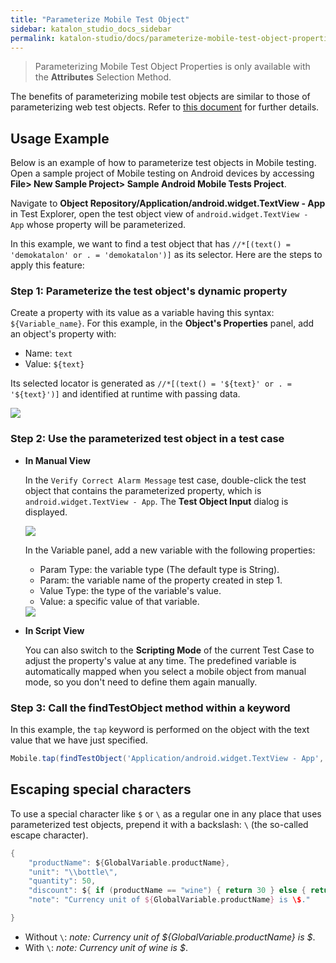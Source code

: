 ```yaml
---
title: "Parameterize Mobile Test Object"
sidebar: katalon_studio_docs_sidebar
permalink: katalon-studio/docs/parameterize-mobile-test-object-properties.html
---
```

> Parameterizing Mobile Test Object Properties is only available with the **Attributes** Selection Method.

The benefits of parameterizing mobile test objects are similar to those of parameterizing web test objects. Refer to [this document](https://docs.katalon.com/katalon-studio/docs/parameterize-web-test-object-properties.html) for further details.

## Usage Example

Below is an example of how to parameterize test objects in Mobile testing. Open a sample project of Mobile testing on Android devices by accessing **File> New Sample Project> Sample Android Mobile Tests Project**.

Navigate to **Object Repository/Application/android.widget.TextView - App** in Test Explorer, open the test object view of `android.widget.TextView - App` whose property will be parameterized.

In this example, we want to find a test object that has `//*[(text() = 'demokatalon' or . = 'demokatalon')]` as its selector. Here are the steps to apply this feature:

### Step 1: Parameterize the test object's dynamic property

Create a property with its value as a variable having this syntax: `${Variable_name}`. For this example, in the **Object's Properties** panel, add an object's property with:

* Name: `text`
* Value: `${text}`

Its selected locator is generated as `//*[(text() = '${text}' or . = '${text}')]` and identified at runtime with passing data.

<img src="https://github.com/katalon-studio/docs-images/raw/master/katalon-studio/docs/param-mobile-object/selector.png" width="" height="">

### Step 2: Use the parameterized test object in a test case

* **In Manual View**

  In the `Verify Correct Alarm Message` test case, double-click the test object that contains the parameterized property, which is `android.widget.TextView - App`. The **Test Object Input** dialog is displayed.

  <img src="https://github.com/katalon-studio/docs-images/raw/master/katalon-studio/docs/param-mobile-object/test-case.png" width="" height="">

  In the Variable panel, add a new variable with the following properties:

   * Param Type: the variable type (The default type is String).
   * Param: the variable name of the property created in step 1.
   * Value Type: the type of the variable's value.
   * Value: a specific value of that variable.

   <img src="https://github.com/katalon-studio/docs-images/raw/master/katalon-studio/docs/param-mobile-object/test-object-input.png" width="" height="">

* **In Script View**

  You can also switch to the **Scripting Mode** of the current Test Case to adjust the property's value at any time. The predefined variable is automatically mapped when you select a mobile object from manual mode, so you don't need to define them again manually.

### Step 3: Call the findTestObject method within a keyword

In this example, the `tap` keyword is performed on the object with the text value that we have just specified.

   ```groovy
   Mobile.tap(findTestObject('Application/android.widget.TextView - App', [('text') : 'demokatalon']), 10)
   ```

## Escaping special characters

To use a special character like `$` or `\` as a regular one in any place that uses parameterized test objects, prepend it with a backslash: `\` (the so-called escape character).

```groovy
{
 	"productName": ${GlobalVariable.productName},
  	"unit": "\\bottle\",
  	"quantity": 50,
  	"discount": ${ if (productName == "wine") { return 30 } else { return 0}}
	"note": "Currency unit of ${GlobalVariable.productName} is \$."

}
```

* Without `\`: *note: Currency unit of ${GlobalVariable.productName} is $*.
* With `\`: *note: Currency unit of wine is $*.